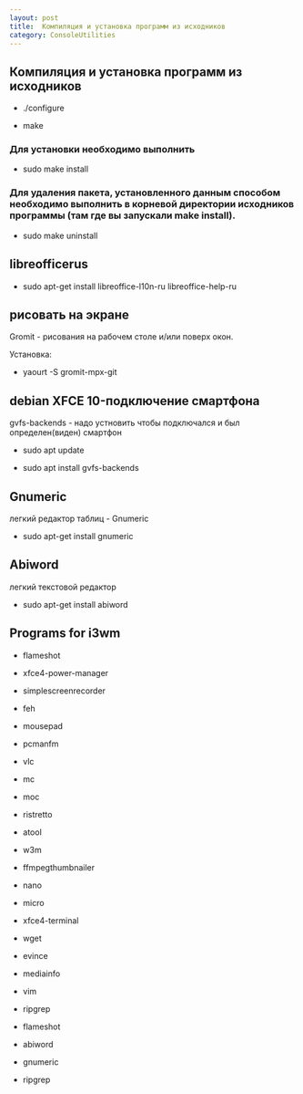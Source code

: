 ```yaml
---
layout: post
title:  Компиляция и установка программ из исходников
category: ConsoleUtilities
---
```



## Компиляция и установка программ из исходников

- ./configure

- make

### Для установки необходимо выполнить

- sudo make install

### Для удаления пакета, установленного данным способом необходимо выполнить в корневой директории исходников программы (там где вы запускали make install).

- sudo make uninstall



## libreofficerus

- sudo apt-get install libreoffice-l10n-ru libreoffice-help-ru



## рисовать на экране

Gromit - рисования на рабочем столе и/или поверх окон. 

Установка: 

- yaourt -S gromit-mpx-git



## debian XFCE 10-подключение смартфона

gvfs-backends - надо устновить чтобы подключался и был определен(виден) смартфон

- sudo apt update

- sudo apt install gvfs-backends



## Gnumeric

легкий редактор таблиц - Gnumeric

- sudo apt-get install gnumeric



## Abiword

легкий текстовой редактор

- sudo apt-get install abiword



## Programs for i3wm

- flameshot

- xfce4-power-manager 

- simplescreenrecorder 

- feh 

- mousepad 

- pcmanfm 

- vlc 

- mc 

- moc 

- ristretto 

- atool 

- w3m 

- ffmpegthumbnailer 

- nano 

- micro 

- xfce4-terminal

- wget 

- evince 

- mediainfo 

- vim 

- ripgrep 

- flameshot 

- abiword 

- gnumeric 

- ripgrep



